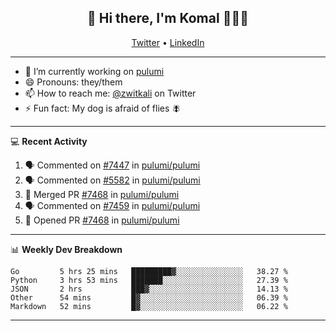 <h2 align="center"> 👋 Hi there, I'm Komal 🧑🏾‍💻 </h2>
<p align="center">
    <a href="https://twitter.com/zwitkali">Twitter</a> •
    <a href="https://www.linkedin.com/in/komal-ali/">LinkedIn</a>
</p>

--------

- 🔭 I’m currently working on [pulumi](https://github.com/pulumi/pulumi)
- 😄 Pronouns: they/them
- 📫 How to reach me: [@zwitkali](https://twitter.com/zwitkali) on Twitter
- ⚡ Fun fact: My dog is afraid of flies 🪰

--------
💻 **Recent Activity**

<!--START_SECTION:activity-->
1. 🗣 Commented on [#7447](https://github.com/pulumi/pulumi/issues/7447) in [pulumi/pulumi](https://github.com/pulumi/pulumi)
2. 🗣 Commented on [#5582](https://github.com/pulumi/pulumi/issues/5582) in [pulumi/pulumi](https://github.com/pulumi/pulumi)
3. 🎉 Merged PR [#7468](https://github.com/pulumi/pulumi/pull/7468) in [pulumi/pulumi](https://github.com/pulumi/pulumi)
4. 🗣 Commented on [#7459](https://github.com/pulumi/pulumi/issues/7459) in [pulumi/pulumi](https://github.com/pulumi/pulumi)
5. 💪 Opened PR [#7468](https://github.com/pulumi/pulumi/pull/7468) in [pulumi/pulumi](https://github.com/pulumi/pulumi)
<!--END_SECTION:activity-->

--------

📊 **Weekly Dev Breakdown**
<!--START_SECTION:waka-->
```text
Go         5 hrs 25 mins   █████████▓░░░░░░░░░░░░░░░   38.27 % 
Python     3 hrs 53 mins   ███████░░░░░░░░░░░░░░░░░░   27.39 % 
JSON       2 hrs           ███▓░░░░░░░░░░░░░░░░░░░░░   14.13 % 
Other      54 mins         █▓░░░░░░░░░░░░░░░░░░░░░░░   06.39 % 
Markdown   52 mins         █▓░░░░░░░░░░░░░░░░░░░░░░░   06.22 % 
```
<!--END_SECTION:waka-->

--------